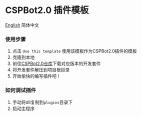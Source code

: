 # CSPBot2.0 插件模板

[English](README.md) 简体中文

### 使用步骤
1. 点击 `Use this template` 使用该模板作为CSPBot2.0插件的模板
2. 克隆到本地
3. 前往[CSPBot2.0仓库](https://github.com/CSPDevTeam/CSPBot2.0/releases)下载对应版本的开发套件
4. 将开发套件解压到项目根目录
5. 开始愉快的编写插件吧！

### 如何调试插件
1. 手动将dll复制到`plugins`目录下
2. 启动主程序
